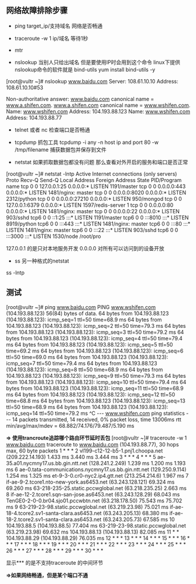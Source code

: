## 网络故障排除步骤
- ping target_ip/支持域名 网络是否畅通

- traceroute -w 1 ip/域名   等待1秒

- mtr

- nslookup
当别人只给出域名 但是要使用IP时会用到这个命令
linux下提供nslookup命令的软件就是 bind-utils
yum install bind-utils -y

[root@vultr ~]# nslookup www.baidu.com
Server:		108.61.10.10
Address:	108.61.10.10#53

Non-authoritative answer:
www.baidu.com	canonical name = www.a.shifen.com.
www.a.shifen.com	canonical name = www.wshifen.com.
Name:	www.wshifen.com
Address: 104.193.88.123
Name:	www.wshifen.com
Address: 104.193.88.77

- telnet 或者 nc 检查端口是否畅通

- tcpdump
抓包工具
tcpdump -i any -n host ip and port 80 -w /tmp/filename   捕获数据包并保存到文件

- netstat
如果抓取数据包都没有问题 那么查看对外开启的服务和端口是否正常

[root@vultr ~]# netstat -lntp
Active Internet connections (only servers)
Proto Recv-Q Send-Q Local Address           Foreign Address         State       PID/Program name
tcp        0      0 127.0.0.1:25            0.0.0.0:*               LISTEN      1191/master
tcp        0      0 0.0.0.0:443             0.0.0.0:*               LISTEN      1481/nginx: master
tcp        0      0 0.0.0.0:8020            0.0.0.0:*               LISTEN      2312/python
tcp        0      0 0.0.0.0:27210           0.0.0.0:*               LISTEN      950/mongod
tcp        0      0 127.0.0.1:6379          0.0.0.0:*               LISTEN      1597/redis-server 1
tcp        0      0 0.0.0.0:80              0.0.0.0:*               LISTEN      1481/nginx: master
tcp        0      0 0.0.0.0:22              0.0.0.0:*               LISTEN      903/sshd
tcp6       0      0 ::1:25                  :::*                    LISTEN      1191/master
tcp6       0      0 :::8010                 :::*                    LISTEN      8919/python
tcp6       0      0 :::443                  :::*                    LISTEN      1481/nginx: master
tcp6       0      0 :::80                   :::*                    LISTEN      1481/nginx: master
tcp6       0      0 :::22                   :::*                    LISTEN      903/sshd
tcp6       0      0 :::3000                 :::*                    LISTEN      1530/node /root/pro

127.0.0.1 的是只对本地服务开发
0.0.0.0   对所有可以访问到的设备开放

- ss
另一种格式的netstat

ss -lntp

## 测试
[root@vultr ~]# ping www.baidu.com
PING www.wshifen.com (104.193.88.123) 56(84) bytes of data.
64 bytes from 104.193.88.123 (104.193.88.123): icmp_seq=1 ttl=50 time=68.9 ms
64 bytes from 104.193.88.123 (104.193.88.123): icmp_seq=2 ttl=50 time=79.3 ms
64 bytes from 104.193.88.123 (104.193.88.123): icmp_seq=3 ttl=50 time=79.2 ms
64 bytes from 104.193.88.123 (104.193.88.123): icmp_seq=4 ttl=50 time=79.4 ms
64 bytes from 104.193.88.123 (104.193.88.123): icmp_seq=5 ttl=50 time=69.2 ms
64 bytes from 104.193.88.123 (104.193.88.123): icmp_seq=6 ttl=50 time=69.0 ms
64 bytes from 104.193.88.123 (104.193.88.123): icmp_seq=7 ttl=50 time=79.4 ms
64 bytes from 104.193.88.123 (104.193.88.123): icmp_seq=8 ttl=50 time=68.9 ms
64 bytes from 104.193.88.123 (104.193.88.123): icmp_seq=9 ttl=50 time=79.3 ms
64 bytes from 104.193.88.123 (104.193.88.123): icmp_seq=10 ttl=50 time=79.4 ms
64 bytes from 104.193.88.123 (104.193.88.123): icmp_seq=11 ttl=50 time=68.9 ms
64 bytes from 104.193.88.123 (104.193.88.123): icmp_seq=12 ttl=50 time=68.8 ms
64 bytes from 104.193.88.123 (104.193.88.123): icmp_seq=13 ttl=50 time=68.9 ms
64 bytes from 104.193.88.123 (104.193.88.123): icmp_seq=14 ttl=50 time=79.2 ms
^C
--- www.wshifen.com ping statistics ---
14 packets transmitted, 14 received, 0% packet loss, time 13006ms
rtt min/avg/max/mdev = 68.882/74.176/79.487/5.190 ms

**=> 使用trancroute追踪哪个路由环节延时丢包**
[root@vultr ~]# traceroute -w 1 www.baidu.com
traceroute to www.baidu.com (104.193.88.77), 30 hops max, 60 byte packets
 1  * * *
 2  vl199-c12-12-b5-1.pnj1.choopa.net (209.222.14.193)  1.433 ms  3.440 ms  3.444 ms
 3  * * *
 4  * * *
 5  ae-35.a01.nycmny17.us.bb.gin.ntt.net (128.241.2.249)  1.239 ms  1.200 ms  1.193 ms
 6  ae-0.tata-communications.nycmny17.us.bb.gin.ntt.net (129.250.9.114)  1.254 ms  1.325 ms et-9-3-0.cr0-nyc2.ip4.gtt.net (213.254.214.6)  1.967 ms
 7  if-ae-9-2.tcore1.nto-new-york.as6453.net (63.243.128.121)  69.324 ms  69.260 ms 63-218-235-25.static.pccwglobal.net (63.218.235.25)  2.663 ms
 8  if-ae-12-2.tcore1.sqn-san-jose.as6453.net (63.243.128.29)  68.043 ms TenGE0-2-0-0.br04.sjo01.pccwbtn.net (63.218.178.50)  75.543 ms  75.702 ms
 9  63-219-23-98.static.pccwglobal.net (63.219.23.98)  75.021 ms if-ae-18-4.tcore2.sv1-santa-clara.as6453.net (63.243.205.13)  68.380 ms if-ae-18-2.tcore2.sv1-santa-clara.as6453.net (63.243.205.73)  67.585 ms
10  104.193.88.5 (104.193.88.5)  77.404 ms 63-219-23-98.static.pccwglobal.net (63.219.23.98)  69.632 ms 104.193.88.13 (104.193.88.13)  82.085 ms
11  * * 104.193.88.29 (104.193.88.29)  76.035 ms
12  * * *
13  * * *
14  * * *
15  * * *
16  * * *
17  * * *
18  * * *
19  * * *
20  * * *
21  * * *
22  * * *
23  * * *
24  * * *
25  * * *
26  * * *
27  * * *
28  * * *
29  * * *
30  * * *

显示*** 的是不支持traceroute 的中间环节

**=>如果网络畅通，但是某个端口不通**

